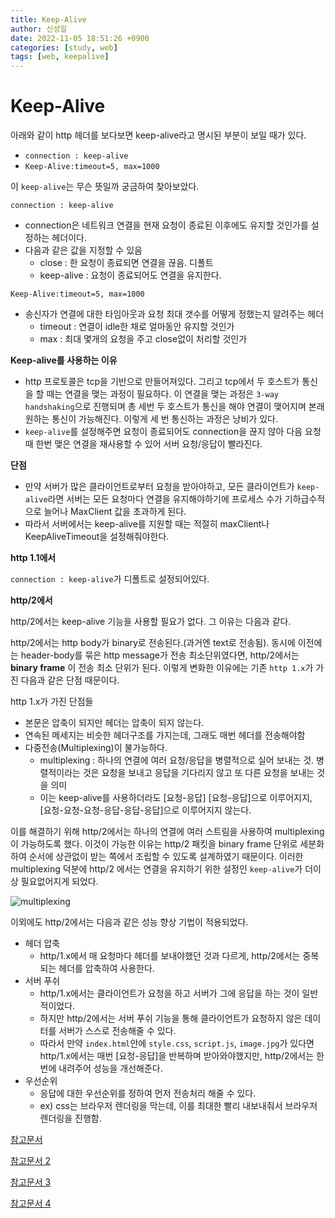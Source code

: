 ```yaml
---
title: Keep-Alive
author: 신성일
date: 2022-11-05 18:51:26 +0900
categories: [study, web]
tags: [web, keepalive]
---
```


# Keep-Alive

아래와 같이 http 헤더를 보다보면 keep-alive라고 명시된 부분이 보일 때가 있다.

-  `connection : keep-alive`
-  `Keep-Alive:timeout=5, max=1000`

이 `keep-alive`는 무슨 뜻일까 궁금하여 찾아보았다.

`connection : keep-alive`

-  connection은 네트워크 연결을 현재 요청이 종료된 이후에도 유지할 것인가를 설정하는 헤더이다.
-  다음과 같은 값을 지정할 수 있음
   -  close : 한 요청이 종료되면 연결을 끊음. 디폴트
   -  keep-alive : 요청이 종료되어도 연결을 유지한다.

`Keep-Alive:timeout=5, max=1000`

-  송신자가 연결에 대한 타임아웃과 요청 최대 갯수를 어떻게 정했는지 알려주는 헤더
   -  timeout : 연결이 idle한 채로 얼마동안 유지할 것인가
   -  max : 최대 몇개의 요청을 주고 close없이 처리할 것인가

**Keep-alive를 사용하는 이유**

-  http 프로토콜은 tcp을 기반으로 만들어져있다. 그리고 tcp에서 두 호스트가 통신을 할 때는 연결을 맺는 과정이 필요하다. 이 연결을 맺는 과정은 `3-way handshaking`으로 진행되며 총 세번 두 호스트가 통신을 해야 연결이 맺어지며 본래 원하는 통신이 가능해진다. 이렇게 세 번 통신하는 과정은 낭비가 있다.
-  `keep-alive`를 설정해주면 요청이 종료되어도 connection을 끊지 않아 다음 요청 때 한번 맺은 연결을 재사용할 수 있어 서버 요청/응답이 빨라진다.

**단점**

-  만약 서버가 많은 클라이언트로부터 요청을 받아야하고, 모든 클라이언트가 `keep-alive`라면 서버는 모든 요청마다 연결을 유지해야하기에 프로세스 수가 기하급수적으로 늘어나 MaxClient 값을 초과하게 된다.
-  따라서 서버에서는 keep-alive를 지원할 때는 적절히 maxClient나 KeepAliveTimeout을 설정해줘야한다.

**http 1.1에서**

`connection : keep-alive`가 디폴트로 설정되어있다.

**http/2에서**

http/2에서는 keep-alive 기능을 사용할 필요가 없다. 그 이유는 다음과 같다.

http/2에서는 http body가 binary로 전송된다.(과거엔 text로 전송됨). 동시에 이전에는 header-body를 묶은 http message가 전송 최소단위였다면, http/2에서는 **binary frame** 이 전송 최소 단위가 된다. 이렇게 변화한 이유에는 기존 `http 1.x`가 가진 다음과 같은 단점 때문이다.

http 1.x가 가진 단점들

-  본문은 압축이 되지만 헤더는 압축이 되지 않는다.
-  연속된 메세지는 비슷한 헤더구조를 가지는데, 그래도 매번 헤더를 전송해야함
-  다중전송(Multiplexing)이 불가능하다.
   -  multiplexing : 하나의 연결에 여러 요청/응답을 병렬적으로 실어 보내는 것. 병렬적이라는 것은 요청을 보내고 응답을 기다리지 않고 또 다른 요청을 보내는 것을 의미
   -  이는 keep-alive를 사용하더라도 [요청-응답] [요청-응답]으로 이루어지지, [요청-요청-요청-응답-응답-응답]으로 이루어지지 않는다.

이를 해결하기 위해 http/2에서는 하나의 연결에 여러 스트림을 사용하여 multiplexing이 가능하도록 했다. 이것이 가능한 이유는 http/2 패킷을 binary frame 단위로 세분화하여 순서에 상관없이 받는 쪽에서 조립할 수 있도록 설계하였기 때문이다. 이러한 multiplexing 덕분에 http/2 에서는 연결을 유지하기 위한 설정인 `keep-alive`가 더이상 필요없어지게 되었다.

![multiplexing](https://d34smkdb128qfi.cloudfront.net/images/kemptechnologieslibraries/illustrations/loadmasterhttp2multiplexing.png?sfvrsn=4fbe5470_0)

이외에도 http/2에서는 다음과 같은 성능 향상 기법이 적용되었다.

-  헤더 압축
   -  http/1.x에서 매 요청마다 헤더를 보내야했던 것과 다르게, http/2에서는 중복되는 헤더를 압축하여 사용한다.
-  서버 푸쉬
   -  http/1.x에서는 클라이언트가 요청을 하고 서버가 그에 응답을 하는 것이 일반적이었다.
   -  하지만 http/2에서는 서버 푸쉬 기능을 통해 클라이언트가 요청하지 않은 데이터를 서버가 스스로 전송해줄 수 있다.
   -  따라서 만약 `index.html`안에 `style.css`, `script.js`, `image.jpg`가 있다면 http/1.x에서는 매번 [요청-응답]을 반복하며 받아와야했지만, http/2에서는 한번에 내려주어 성능을 개선해준다.
-  우선순위
   -  응답에 대한 우선순위를 정하여 먼저 전송처리 해줄 수 있다.
   -  ex) css는 브라우저 렌더링을 막는데, 이를 최대한 빨리 내보내줘서 브라우저 렌더링을 진행함.

[참고문서](https://goodgid.github.io/HTTP-Keep-Alive/)

[참고문서 2](https://taetaetae.github.io/2017/08/28/apache-keep-alive/)

[참고문서 3](https://jins-dev.tistory.com/entry/HTTP2-%ED%8A%B9%EC%A7%95%EB%93%A4%EC%97%90-%EB%8C%80%ED%95%9C-%EC%A0%95%EB%A6%AC)

[참고문서 4](https://withbundo.blogspot.com/2021/08/httphttp2-http2.html)
